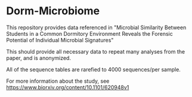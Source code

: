 # Dorm-Microbiome
This repository provides data referenced in "Microbial Similarity Between Students in a Common Dormitory Environment Reveals the Forensic Potential of Individual Microbial Signatures"

This should provide all necessary data to repeat many analyses from the paper, and is anonymized.

All of the sequence tables are rarefied to 4000 sequences/per sample.

For more information about the study, see https://www.biorxiv.org/content/10.1101/620948v1
